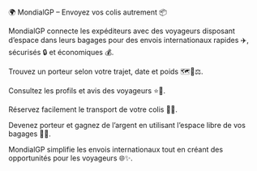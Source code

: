 🌍 MondialGP – Envoyez vos colis autrement 📦

MondialGP connecte les expéditeurs avec des voyageurs disposant d’espace dans leurs bagages pour des envois internationaux rapides ✈️, sécurisés 🔒 et économiques 💰.

Trouvez un porteur selon votre trajet, date et poids 🗺️📅⚖️.

Consultez les profils et avis des voyageurs ⭐👤.

Réservez facilement le transport de votre colis 📝🚚.

Devenez porteur et gagnez de l’argent en utilisant l’espace libre de vos bagages 💼💸.

MondialGP simplifie les envois internationaux tout en créant des opportunités pour les voyageurs 🌐✨.
